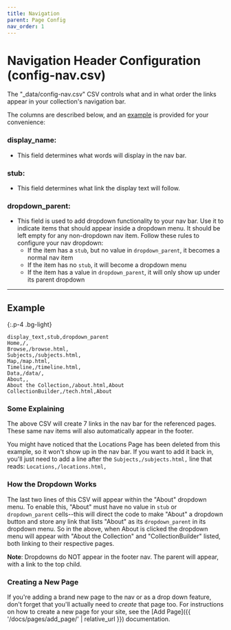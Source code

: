 ```yaml
---
title: Navigation
parent: Page Config
nav_order: 1
---
```


# Navigation Header Configuration (config-nav.csv)

The "_data/config-nav.csv" CSV controls what and in what order the links appear in your collection's navigation bar. 

The columns are described below, and an [example](#example) is provided for your convenience:

### display_name: 
- This field determines what words will display in the nav bar. 

### stub: 
- This field determines what link the display text will follow.

### dropdown_parent: 
- This field is used to add dropdown functionality to your nav bar. Use it to indicate items that should appear inside a dropdown menu. It should be left empty for any non-dropdown nav item. Follow these rules to configure your nav dropdown:
    - If the item has a `stub`, but no value in `dropdown_parent`, it becomes a normal nav item
    - If the item has no `stub`, it will become a dropdown menu
    - If the item has a value in `dropdown_parent`, it will only show up under its parent dropdown

---

## Example

{:.p-4 .bg-light}
```
display_text,stub,dropdown_parent
Home,/,
Browse,/browse.html,
Subjects,/subjects.html,
Map,/map.html,
Timeline,/timeline.html,
Data,/data/,
About,,
About the Collection,/about.html,About
CollectionBuilder,/tech.html,About
```

### Some Explaining

The above CSV will create 7 links in the nav bar for the referenced pages. 
These same nav items will also automatically appear in the footer. 

You might have noticed that the Locations Page has been deleted from this example, so it won't show up in the nav bar. 
If you want to add it back in, you'll just need to add a line after the `Subjects,/subjects.html,` line that reads: `Locations,/locations.html,`

### How the Dropdown Works

The last two lines of this CSV will appear within the "About" dropdown menu. 
To enable this, "About" must have no value in `stub` or `dropdown_parent` cells--this will direct the code to make "About" a dropdown button and store any link that lists "About" as its `dropdown_parent` in its dropdown menu. 
So in the above, when About is clicked the dropdown menu will appear with "About the Collection" and "CollectionBuilder" listed, both linking to their respective pages.

**Note**: Dropdowns do NOT appear in the footer nav. The parent will appear, with a link to the top child. 

### Creating a New Page
If you're adding a brand new page to the nav or as a drop down feature, don't forget that you'll actually need to *create* that page too.
For instructions on how to create a new page for your site, see the [Add Page]({{ '/docs/pages/add_page/' | relative_url }}) documentation.
